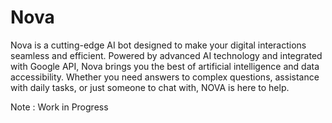 <h1 align="left">Nova</h1>

<p align="left">Nova is a cutting-edge AI bot designed to make your digital interactions seamless and efficient. Powered by advanced AI technology and integrated with Google API, Nova brings you the best of artificial intelligence and data accessibility. Whether you need answers to complex questions, assistance with daily tasks, or just someone to chat with, NOVA is here to help.</p>


<p>Note : Work in Progress</p>
